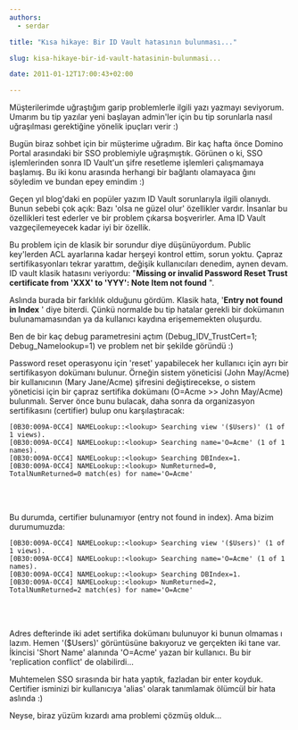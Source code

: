 ```yaml
---
authors:
  - serdar

title: "Kısa hikaye: Bir ID Vault hatasının bulunması..."

slug: kisa-hikaye-bir-id-vault-hatasinin-bulunmasi...

date: 2011-01-12T17:00:43+02:00

---
```


Müşterilerimde uğraştığım garip problemlerle ilgili yazı yazmayı seviyorum. Umarım bu tip yazılar yeni başlayan admin'ler için bu tip sorunlarla nasıl uğraşılması gerektiğine yönelik ipuçları verir :)
<!-- more -->
Bugün biraz sohbet için bir müşterime uğradım. Bir kaç hafta önce Domino Portal arasındaki bir SSO problemiyle uğraşmıştık. Görünen o ki, SSO işlemlerinden sonra ID Vault'un şifre resetleme işlemleri çalışmamaya başlamış. Bu iki konu arasında herhangi bir bağlantı olamayaca ğını söyledim ve bundan epey emindim :)

Geçen yıl blog'daki en popüler yazım ID Vault sorunlarıyla ilgili olanıydı. Bunun sebebi çok açık: Bazı 'olsa ne güzel olur' özellikler vardır. İnsanlar bu özellikleri test ederler ve bir problem çıkarsa boşverirler. Ama ID Vault vazgeçilemeyecek kadar iyi bir özellik.

Bu problem için de klasik bir sorundur diye düşünüyordum. Public key'lerden ACL ayarlarına kadar herşeyi kontrol ettim, sorun yoktu. Çapraz sertifikasyonları tekrar yarattım, değişik kullanıcıları denedim, aynen devam. ID vault klasik hatasını veriyordu: "**Missing or invalid Password Reset Trust certificate from 'XXX' to 'YYY': Note Item not found** ".

Aslında burada bir farklılık olduğunu gördüm. Klasik hata, '**Entry not found in Index** ' diye biterdi. Çünkü normalde bu tip hatalar gerekli bir dokümanın bulunamamasından ya da kullanıcı kaydına erişememekten oluşurdu.

Ben de bir kaç debug parametresini açtım (Debug_IDV_TrustCert=1; Debug_Namelookup=1) ve problem net bir şekilde göründü :)

Password reset operasyonu için 'reset' yapabilecek her kullanıcı için ayrı bir sertifikasyon dokümanı bulunur. Örneğin sistem yöneticisi (John May/Acme) bir kullanıcının (Mary Jane/Acme) şifresini değiştirecekse, o sistem yöneticisi için bir çapraz sertifika dokümanı (O=Acme \>\> John May/Acme) bulunmalı. Server önce bunu bulacak, daha sonra da organizasyon sertifikasını (certifier) bulup onu karşılaştıracak:

```
[0B30:009A-0CC4] NAMELookup::<lookup> Searching view '($Users)' (1 of 1 views).
[0B30:009A-0CC4] NAMELookup::<lookup> Searching name='O=Acme' (1 of 1 names).
[0B30:009A-0CC4] NAMELookup::<lookup> Searching DBIndex=1.
[0B30:009A-0CC4] NAMELookup::<lookup> NumReturned=0, TotalNumReturned=0 match(es) for name='O=Acme'
```

<br />

<br />

Bu durumda, certifier bulunamıyor (entry not found in index). Ama bizim durumumuzda:

```
[0B30:009A-0CC4] NAMELookup::<lookup> Searching view '($Users)' (1 of 1 views).
[0B30:009A-0CC4] NAMELookup::<lookup> Searching name='O=Acme' (1 of 1 names).
[0B30:009A-0CC4] NAMELookup::<lookup> Searching DBIndex=1.
[0B30:009A-0CC4] NAMELookup::<lookup> NumReturned=2, TotalNumReturned=2 match(es) for name='O=Acme'
```

<br />

<br />

Adres defterinde iki adet sertifika dokümanı bulunuyor ki bunun olmamas ı lazım. Hemen '($Users)' görüntüsüne bakıyoruz ve gerçekten iki tane var. İkincisi 'Short Name' alanında 'O=Acme' yazan bir kullanıcı. Bu bir 'replication conflict' de olabilirdi...

Muhtemelen SSO sırasında bir hata yaptık, fazladan bir enter koyduk. Certifier isminizi bir kullanıcıya 'alias' olarak tanımlamak ölümcül bir hata aslında :)

Neyse, biraz yüzüm kızardı ama problemi çözmüş olduk...
